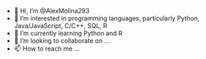 - 👋 Hi, I’m @AlexMolina293
- 👀 I’m interested in programming languages, particularly Python, Java/JavaScript, C/C++, SQL, R
- 🌱 I’m currently learning Python and R
- 💞️ I’m looking to collaborate on ...
- 📫 How to reach me ...

<!---
AlexMolina293/AlexMolina293 is a ✨ special ✨ repository because its `README.md` (this file) appears on your GitHub profile.
You can click the Preview link to take a look at your changes.
--->
